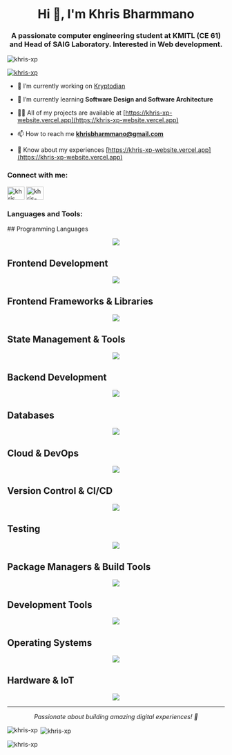 <h1 align="center">Hi 👋, I'm Khris Bharmmano</h1>
<h3 align="center">A passionate computer engineering student at KMITL (CE 61) and Head of SAIG Laboratory. Interested in Web development.</h3>

<p align="left"> <img src="https://komarev.com/ghpvc/?username=khris-xp&label=Profile%20views&color=0e75b6&style=flat" alt="khris-xp" /> </p>

<p align="left"> <a href="https://github.com/ryo-ma/github-profile-trophy"><img src="https://github-profile-trophy.vercel.app/?username=khris-xp" alt="khris-xp" /></a> </p>

- 🔭 I’m currently working on [Kryptodian](https://kryptodian.com/)

- 🌱 I’m currently learning **Software Design and Software Architecture**

- 👨‍💻 All of my projects are available at [https://khris-xp-website.vercel.app](https://khris-xp-website.vercel.app)

- 📫 How to reach me **khrisbharmmano@gmail.com**

- 📄 Know about my experiences [https://khris-xp-website.vercel.app](https://khris-xp-website.vercel.app)

<h3 align="left">Connect with me:</h3>
<p align="left">
<a href="https://fb.com/khris.bharmmano" target="blank"><img align="center" src="https://raw.githubusercontent.com/rahuldkjain/github-profile-readme-generator/master/src/images/icons/Social/facebook.svg" alt="khris bharmmano" height="30" width="40" /></a>
<a href="https://instagram.com/khris_xp" target="blank"><img align="center" src="https://raw.githubusercontent.com/rahuldkjain/github-profile-readme-generator/master/src/images/icons/Social/instagram.svg" alt="khris-xp" height="30" width="40" /></a>
</p>

<h3 align="left">Languages and Tools:</h3>
## Programming Languages
<p align="center">
  <a href="https://skillicons.dev">
    <img src="https://skillicons.dev/icons?i=c,cpp,cs,go,java,js,ts,php,py,rust,solidity" />
  </a>
</p>

## Frontend Development
<p align="center">
  <a href="https://skillicons.dev">
    <img src="https://skillicons.dev/icons?i=html,css,sass,bootstrap,tailwind,windicss,materialui,vuetify,jquery,regex" />
  </a>
</p>

## Frontend Frameworks & Libraries
<p align="center">
  <a href="https://skillicons.dev">
    <img src="https://skillicons.dev/icons?i=angular,react,vue,nuxtjs,nextjs,svelte,solidjs,astro,electron" />
  </a>
</p>

## State Management & Tools
<p align="center">
  <a href="https://skillicons.dev">
    <img src="https://skillicons.dev/icons?i=redux,pinia,reactivex" />
  </a>
</p>

## Backend Development
<p align="center">
  <a href="https://skillicons.dev">
    <img src="https://skillicons.dev/icons?i=nodejs,express,nestjs,django,flask,fastapi,spring,dotnet,elysia" />
  </a>
</p>

## Databases
<p align="center">
  <a href="https://skillicons.dev">
    <img src="https://skillicons.dev/icons?i=mongodb,mysql,postgres,redis,prisma" />
  </a>
</p>

## Cloud & DevOps
<p align="center">
  <a href="https://skillicons.dev">
    <img src="https://skillicons.dev/icons?i=aws,azure,gcp,docker,heroku,netlify,firebase,supabase" />
  </a>
</p>

## Version Control & CI/CD
<p align="center">
  <a href="https://skillicons.dev">
    <img src="https://skillicons.dev/icons?i=git,github,gitlab,bitbucket,githubactions" />
  </a>
</p>

## Testing
<p align="center">
  <a href="https://skillicons.dev">
    <img src="https://skillicons.dev/icons?i=jest,cypress" />
  </a>
</p>

## Package Managers & Build Tools
<p align="center">
  <a href="https://skillicons.dev">
    <img src="https://skillicons.dev/icons?i=npm,yarn,pnpm,bun" />
  </a>
</p>

## Development Tools
<p align="center">
  <a href="https://skillicons.dev">
    <img src="https://skillicons.dev/icons?i=vscode,neovim,postman,figma" />
  </a>
</p>

## Operating Systems
<p align="center">
  <a href="https://skillicons.dev">
    <img src="https://skillicons.dev/icons?i=linux,apple" />
  </a>
</p>

## Hardware & IoT
<p align="center">
  <a href="https://skillicons.dev">
    <img src="https://skillicons.dev/icons?i=arduino" />
  </a>
</p>

---

<p align="center">
  <i>Passionate about building amazing digital experiences! 🚀</i>
</p>
<p><img align="left" src="https://github-readme-stats.vercel.app/api/top-langs?username=khris-xp&show_icons=true&locale=en&layout=compact" alt="khris-xp" /></p>

<p>&nbsp;<img align="center" src="https://github-readme-stats.vercel.app/api?username=khris-xp&show_icons=true&locale=en" alt="khris-xp" /></p>

<p><img align="center" src="https://github-readme-streak-stats.herokuapp.com/?user=khris-xp&" alt="khris-xp" /></p>
